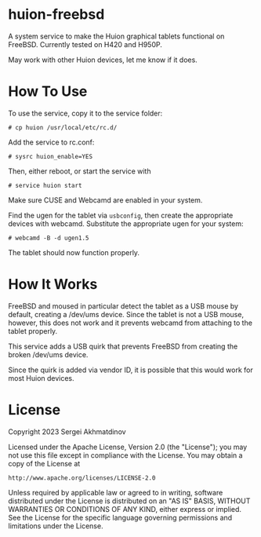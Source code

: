 # huion-freebsd
A system service to make the Huion graphical tablets functional on FreeBSD.
Currently tested on H420 and H950P.

May work with other Huion devices, let me know if it does.

# How To Use

To use the service, copy it to the service folder:

```
# cp huion /usr/local/etc/rc.d/
```

Add the service to rc.conf:

```
# sysrc huion_enable=YES
```

Then, either reboot, or start the service with
```
# service huion start
```

Make sure CUSE and Webcamd are enabled in your system.

Find the ugen for the tablet via `usbconfig`, then
create the appropriate devices with webcamd. Substitute the appropriate ugen for
your system:
```
# webcamd -B -d ugen1.5
```

The tablet should now function properly.

# How It Works

FreeBSD and moused in particular detect the tablet as a USB mouse by
default, creating a /dev/ums device. Since the tablet is not a USB
mouse, however, this does not work and it prevents webcamd from
attaching to the tablet properly.

This service adds a USB quirk that prevents FreeBSD from creating
the broken /dev/ums device.

Since the quirk is added via vendor ID, it is possible that
this would work for most Huion devices. 

# License

Copyright 2023 Sergei Akhmatdinov

Licensed under the Apache License, Version 2.0 (the "License");
you may not use this file except in compliance with the License.
You may obtain a copy of the License at

    http://www.apache.org/licenses/LICENSE-2.0

Unless required by applicable law or agreed to in writing, software
distributed under the License is distributed on an "AS IS" BASIS,
WITHOUT WARRANTIES OR CONDITIONS OF ANY KIND, either express or implied.
See the License for the specific language governing permissions and
limitations under the License.
